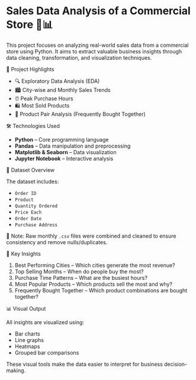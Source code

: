 # Sales Data Analysis of a Commercial Store 🛒📊

This project focuses on analyzing real-world sales data from a commercial store using Python. It aims to extract valuable business insights through data cleaning, transformation, and visualization techniques.



 📌 Project Highlights

- 🔍 Exploratory Data Analysis (EDA)
- 🏙️ City-wise and Monthly Sales Trends
- ⏰ Peak Purchase Hours
- 🛍️ Most Sold Products
- 🎯 Product Pair Analysis (Frequently Bought Together)



 🛠️ Technologies Used

- **Python** – Core programming language
- **Pandas** – Data manipulation and preprocessing
- **Matplotlib & Seaborn** – Data visualization
- **Jupyter Notebook** – Interactive analysis



 📂 Dataset Overview

The dataset includes:
- `Order ID`
- `Product`
- `Quantity Ordered`
- `Price Each`
- `Order Date`
- `Purchase Address`

📝 Note: Raw monthly `.csv` files were combined and cleaned to ensure consistency and remove nulls/duplicates.



 🔎 Key Insights

1. Best Performing Cities – Which cities generate the most revenue?
2. Top Selling Months – When do people buy the most?
3. Purchase Time Patterns – What are the busiest hours?
4. Most Popular Products – Which products sell the most and why?
5. Frequently Bought Together – Which product combinations are bought together?



 📊 Visual Output

All insights are visualized using:
- Bar charts
- Line graphs
- Heatmaps
- Grouped bar comparisons

These visual tools make the data easier to interpret for business decision-making.

